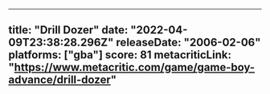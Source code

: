 
---
title: "Drill Dozer"
date: "2022-04-09T23:38:28.296Z"
releaseDate: "2006-02-06"
platforms: ["gba"]
score: 81
metacriticLink: "https://www.metacritic.com/game/game-boy-advance/drill-dozer"
---
